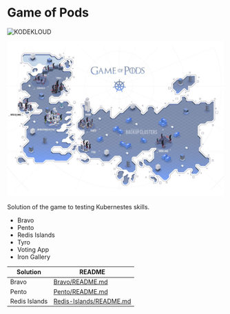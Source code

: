 # Game of Pods

![KODEKLOUD](https://process.fs.teachablecdn.com/ADNupMnWyR7kCWRvm76Laz/resize=height:20/https://www.filepicker.io/api/file/OapjGZrUQRiPge9Kc2xu)


![Game-of-Pods](https://github.com/mhshamim/Game-of-Pods/blob/master/scenarios/Game-of-Pods.JPG)


Solution of the game to testing Kubernestes skills.

  - Bravo
  - Pento
  - Redis Islands
  - Tyro
  - Voting App
  - Iron Gallery


| Solution | README |
| ------ | ------ |
| Bravo | [Bravo/README.md](Bravo/README.md) |
| Pento | [Pento/README.md](Pento/README.md) |
| Redis Islands | [Redis-Islands/README.md](Redis-Islands/README.md) |